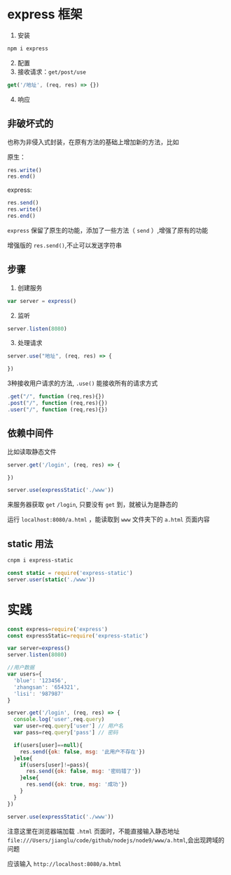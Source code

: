 # express 框架

1. 安装
```sh
npm i express
```
2. 配置
3. 接收请求：`get/post/use`
```js
get('/地址', (req, res) => {})
```
4. 响应

## 非破坏式的

也称为非侵入式封装，在原有方法的基础上增加新的方法，比如

原生：
```js
res.write()
res.end()
```

express:
```js
res.send()
res.write()
res.end()
```

`express` 保留了原生的功能，添加了一些方法（ `send` ）,增强了原有的功能

增强版的 `res.send()`,不止可以发送字符串

## 步骤

1. 创建服务

```js
var server = express()
```

2. 监听

```js
server.listen(8080)
```

3. 处理请求

```js
server.use("地址", (req, res) => {

})
```

3种接收用户请求的方法, `.use()` 能接收所有的请求方式

```js
.get("/", function (req,res){})
.post("/", function (req,res){})
.user("/", function (req,res){})
```

## 依赖中间件

比如读取静态文件

```js
server.get('/login', (req, res) => {

})

server.use(expressStatic('./www'))
```

来服务器获取 `get` `/login`, 只要没有 `get` 到，就被认为是静态的

运行 `localhost:8080/a.html` ，能读取到 `www` 文件夹下的 `a.html` 页面内容

## static 用法

```sh
cnpm i express-static
```

```js
const static = require('express-static')
server.user(static('./www'))
```

# 实践

```js
const express=require('express')
const expressStatic=require('express-static')

var server=express()
server.listen(8080)

//用户数据
var users={
  'blue': '123456',
  'zhangsan': '654321',
  'lisi': '987987'
}

server.get('/login', (req, res) => {
  console.log('user',req.query)
  var user=req.query['user'] // 用户名
  var pass=req.query['pass'] // 密码

  if(users[user]==null){
    res.send({ok: false, msg: '此用户不存在'})
  }else{
    if(users[user]!=pass){
      res.send({ok: false, msg: '密码错了'})
    }else{
      res.send({ok: true, msg: '成功'})
    }
  }
})

server.use(expressStatic('./www'))
```

注意这里在浏览器端加载 `.html` 页面时，不能直接输入静态地址 `file:///Users/jianglu/code/github/nodejs/node9/www/a.html`,会出现跨域的问题

应该输入 `http://localhost:8080/a.html`